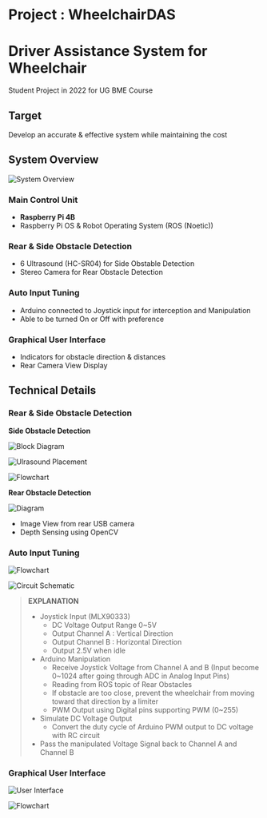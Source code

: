 # Project : WheelchairDAS

# **Driver Assistance System for Wheelchair**
Student Project in 2022 for UG BME Course

## Target
Develop an accurate & effective system while maintaining the cost

## System Overview

![System Overview](https://github.com/Sparkl315/WheelchairDAS/blob/aabb8b16f527155dbd48046f216356d7342fad94/documents/diagrams/wheelchairDAS_overview.png)

### Main Control Unit
 - **Raspberry Pi 4B**
 - Raspberry Pi OS & Robot Operating System (ROS (Noetic))
### Rear & Side Obstacle Detection
 - 6 Ultrasound (HC-SR04) for Side Obstable Detection
 - Stereo Camera for Rear Obstacle Detection
### Auto Input Tuning
 - Arduino connected to Joystick input for interception and Manipulation
 - Able to be turned On or Off with preference
### Graphical User Interface
 - Indicators for obstacle direction & distances
 - Rear Camera View Display

## Technical Details
### Rear & Side Obstacle Detection
**Side Obstacle Detection**

![Block Diagram](https://github.com/Sparkl315/WheelchairDAS/blob/e81ffbe4f7ba9f9f652deeda80ca54335e76def7/documents/diagrams/Obstacle_Detection/Block%20diagram%20arduino%20ultrasound.jpeg)

![Ulrasound Placement](https://github.com/Sparkl315/WheelchairDAS/blob/e81ffbe4f7ba9f9f652deeda80ca54335e76def7/documents/diagrams/Obstacle_Detection/Side_obstacle_detection_placement.jpeg)

![Flowchart](https://github.com/Sparkl315/WheelchairDAS/blob/aabb8b16f527155dbd48046f216356d7342fad94/documents/diagrams/Obstacle_Detection/ultrasound%20detection%20flowchart.png)

**Rear Obstacle Detection**

![Diagram](https://github.com/Sparkl315/WheelchairDAS/blob/bd0619c304849e602a6e2abe0e35d30344739d1e/documents/diagrams/Obstacle_Detection/rear_camera.png)

 - Image View from rear USB camera
 - Depth Sensing using OpenCV

### Auto Input Tuning

![Flowchart](https://github.com/Sparkl315/WheelchairDAS/blob/aabb8b16f527155dbd48046f216356d7342fad94/documents/diagrams/Auto_Input_Tuning/Auto_input_tuning_flowchart.png)

![Circuit Schematic](https://github.com/Sparkl315/WheelchairDAS/blob/aabb8b16f527155dbd48046f216356d7342fad94/documents/schematics/auto_input_tuning_schematic.png)

> **EXPLANATION**
> - Joystick Input (MLX90333)
>   - DC Voltage Output Range 0~5V
>   - Output Channel A : Vertical Direction
>   - Output Channel B : Horizontal Direction
>   - Output 2.5V when idle
> - Arduino Manipulation
>   - Receive Joystick Voltage from Channel A and B (Input become 0~1024 after going through ADC in Analog Input Pins)
>   - Reading from ROS topic of Rear Obstacles
>   - If obstacle are too close, prevent the wheelchair from moving toward that direction by a limiter
>   - PWM Output using Digital pins supporting PWM (0~255)
> - Simulate DC Voltage Output
>   - Convert the duty cycle of Arduino PWM output to DC voltage with RC circuit
> - Pass the manipulated Voltage Signal back to Channel A and Channel B

### Graphical User Interface

![User Interface](https://github.com/Sparkl315/WheelchairDAS/blob/cb31a7e01472bf893220d19c017c465a6ef83dc1/documents/diagrams/WheelchairUI/user_interface.png)

![Flowchart](https://github.com/Sparkl315/WheelchairDAS/blob/aabb8b16f527155dbd48046f216356d7342fad94/documents/diagrams/WheelchairUI/wheelchair_ui_flowchart.png)
